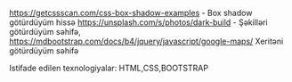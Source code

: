 https://getcssscan.com/css-box-shadow-examples - Box shadow götürdüyüm hissə
https://unsplash.com/s/photos/dark-build - Şəkilləri götürdüyüm səhifə,
https://mdbootstrap.com/docs/b4/jquery/javascript/google-maps/  Xeritəni götürdüyüm səhifə 

Istifade edilen texnologiyalar: HTML,CSS,BOOTSTRAP
